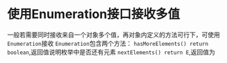 # 使用Enumeration接口接收多值
一般若需要同时接收来自一个对象多个值，再对象内定义的方法可行下，可使用`Enumeration`接收
`Enumeration`包含两个方法：
`hasMoreElements() return boolean`,返回值说明枚举中是否还有元素
`nextElements() return E`,返回值为
